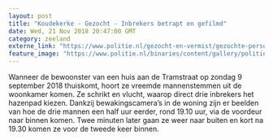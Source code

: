 ```yaml
---
layout: post
title: "Koudekerke - Gezocht - Inbrekers betrapt en gefilmd"
date: Wed, 21 Nov 2018 20:47:00 GMT
category: zeeland
externe_link: "https://www.politie.nl/gezocht-en-vermist/gezochte-personen/2018/november/08-inbrekers-koudekerke.html"
feature_image: "https://www.politie.nl/binaries/content/gallery/politie/gezocht/verdachten/2018/november/08-zw/2018-11-20_drieluik-verdachten.jpg"
---
```


Wanneer de bewoonster van een huis aan de Tramstraat op zondag 9 september 2018 thuiskomt, hoort ze vreemde mannenstemmen uit de woonkamer komen. Ze schrikt en vlucht, waarop direct drie inbrekers het hazenpad kiezen. Dankzij bewakingscamera’s in de woning zijn er beelden van hoe de drie mannen een half uur eerder, rond 19.10 uur, via de voordeur naar binnen komen. Twee minuten later gaan ze weer naar buiten en kort na 19.30 komen ze voor de tweede keer binnen.
